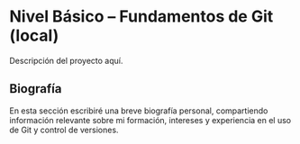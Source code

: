 # Nivel Básico – Fundamentos de Git (local)

Descripción del proyecto aquí.

## Biografía

En esta sección escribiré una breve biografía personal, compartiendo información relevante sobre mi formación, intereses y experiencia en el uso de Git y control de versiones.
